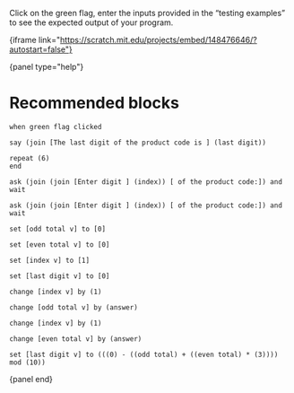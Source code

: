 Click on the green flag, enter the inputs provided in the “testing examples” to
see the expected output of your program.

{iframe link="https://scratch.mit.edu/projects/embed/148476646/?autostart=false"}

{panel type="help"}

# Recommended blocks

```scratch:split:random
when green flag clicked

say (join [The last digit of the product code is ] (last digit))

repeat (6)
end
```

```scratch:split:random
ask (join (join [Enter digit ] (index)) [ of the product code:]) and wait

ask (join (join [Enter digit ] (index)) [ of the product code:]) and wait
```

```scratch:split:random
set [odd total v] to [0]

set [even total v] to [0]

set [index v] to [1]

set [last digit v] to [0]

change [index v] by (1)

change [odd total v] by (answer)

change [index v] by (1)

change [even total v] by (answer)

set [last digit v] to (((0) - ((odd total) + ((even total) * (3)))) mod (10))
```

{panel end}
